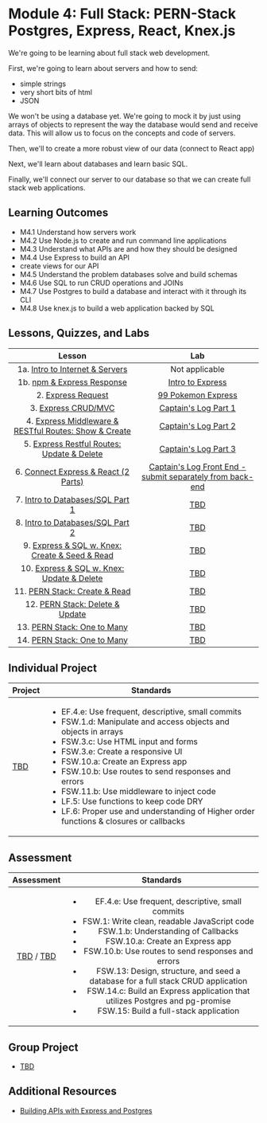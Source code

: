 # Module 4: Full Stack: PERN-Stack Postgres, Express, React, Knex.js

We're going to be learning about full stack web development.

First, we're going to learn about servers and how to send:

- simple strings
- very short bits of html
- JSON

We won't be using a database yet. We're going to mock it by just using arrays of objects to represent the way the database would send and receive data. This will allow us to focus on the concepts and code of servers.

Then, we'll to create a more robust view of our data (connect to React app)

Next, we'll learn about databases and learn basic SQL.

Finally, we'll connect our server to our database so that we can create full stack web applications.



## Learning Outcomes

- M4.1 Understand how servers work
- M4.2 Use Node.js to create and run command line applications
- M4.3 Understand what APIs are and how they should be designed
- M4.4 Use Express to build an API
- create views for our API
- M4.5 Understand the problem databases solve and build schemas
- M4.6 Use SQL to run CRUD operations and JOINs
- M4.7 Use Postgres to build a database and interact with it through its CLI
- M4.8 Use knex.js to build a web application backed by SQL

## Lessons, Quizzes, and Labs

|                                            Lesson                                             |                                    Lab                                     |
| :-------------------------------------------------------------------------------------------: | :------------------------------------------------------------------------: |
|         1a. [Intro to Internet & Servers](./intro-to-internet-and-servers/README.md)          |                               Not applicable                               |
|              1b. [npm & Express Response](./intro-to-express-response/README.md)              |    [Intro to Express](https://github.com/joinpursuit/intro-to-express)     |
|                  2. [Express Request](./intro-to-express-request/README.md)                   |  [99 Pokemon Express](https://github.com/joinpursuit/99-pokemon-express)   |
|                3. [Express CRUD/MVC](./express-rest-crud-mvc-index/README.md)                 |    [Captain's Log Part 1](https://github.com/joinpursuit/captains-log)     |
| 4. [Express Middleware & RESTful Routes: Show & Create](./express-rest-show-create/README.md) | [Captain's Log Part 2](https://github.com/joinpursuit/captains-log#part-2) |
|     5. [Express Restful Routes: Update & Delete](./express-rest-delete-update/README.md)      | [Captain's Log Part 3](https://github.com/joinpursuit/captains-log#part-3) |
|                6. [Connect Express & React (2 Parts)](./express-connect-react/README.md)                |                   [Captain's Log Front End - submit separately from back-end](https://github.com/joinpursuit/)                   |
|              7. [Intro to Databases/SQL Part 1](./intro-to-sql-part-1/README.md)              |                   [TBD](https://github.com/joinpursuit/)                   |
|              8. [Intro to Databases/SQL Part 2](./intro-to-sql-part-2/README.md)              |                   [TBD](https://github.com/joinpursuit/)                   |
|     9. [Express & SQL w. Knex: Create & Seed & Read](./express-sql-create-read/README.md)     |                   [TBD](https://github.com/joinpursuit/)                   |
|      10. [Express & SQL w. Knex: Update & Delete](./express-sql-delete-update/README.md)      |                   [TBD](https://github.com/joinpursuit/)                   |
|                 11. [PERN Stack: Create & Read](./pern-create-read/README.md)                 |                   [TBD](https://github.com/joinpursuit/)                   |
|               12. [PERN Stack: Delete & Update](./pern-update-delete/README.md)               |                   [TBD](https://github.com/joinpursuit/)                   |
|                13. [PERN Stack: One to Many](./pern-one-to-many-c-r/README.md)                |                   [TBD](https://github.com/joinpursuit/)                   |
|                14. [PERN Stack: One to Many](./pern-one-to-many-d-u/README.md)                |                   [TBD](https://github.com/joinpursuit/)                   |

## Individual Project

| Project                                | Standards                                                                                                                                                                                                                                                                                                                                                                                                                                                                                                             |
| -------------------------------------- | --------------------------------------------------------------------------------------------------------------------------------------------------------------------------------------------------------------------------------------------------------------------------------------------------------------------------------------------------------------------------------------------------------------------------------------------------------------------------------------------------------------------- |
| [TBD](https://github.com/joinpursuit/) | <ul><li>EF.4.e: Use frequent, descriptive, small commits</li><li>FSW.1.d: Manipulate and access objects and objects in arrays</li><li>FSW.3.c: Use HTML input and forms</li><li>FSW.3.e: Create a responsive UI</li><li>FSW.10.a: Create an Express app</li><li>FSW.10.b: Use routes to send responses and errors</li><li>FSW.11.b: Use middleware to inject code</li><li>LF.5: Use functions to keep code DRY</li><li>LF.6: Proper use and understanding of Higher order functions & closures or callbacks</li></ul> |

## Assessment

|                                                               Assessment                                                                |                                                                                                                                                                                                                                             Standards                                                                                                                                                                                                                                              |
| :-------------------------------------------------------------------------------------------------------------------------------------: | :------------------------------------------------------------------------------------------------------------------------------------------------------------------------------------------------------------------------------------------------------------------------------------------------------------------------------------------------------------------------------------------------------------------------------------------------------------------------------------------------: |
| [TBD](https://canvas.instructure.com/courses/1605748/assignments/) / [TBD](https://canvas.instructure.com/courses/1705731/assignments/) | <ul><li>EF.4.e: Use frequent, descriptive, small commits</li><li>FSW.1: Write clean, readable JavaScript code</li><li>FSW.1.b: Understanding of Callbacks</li><li>FSW.10.a: Create an Express app</li><li>FSW.10.b: Use routes to send responses and errors</li><li>FSW.13: Design, structure, and seed a database for a full stack CRUD application</li><li>FSW.14.c: Build an Express application that utilizes Postgres and pg-promise</li><li>FSW.15: Build a full-stack application</li></ul> |

## Group Project

- [TBD](https://github.com/joinpursuit/)

## Additional Resources

- [Building APIs with Express and Postgres](../node/building_apis_with_express_and_postgres/README.md)
